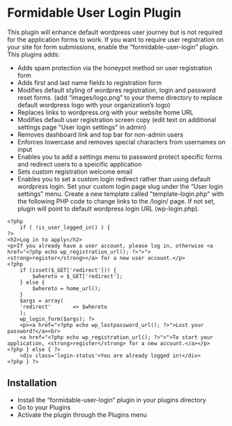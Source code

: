 # Formidable User Login Plugin
This plugin will enhance default wordpress user journey but is not required for the application forms to work. If you want to require user registration on your site for form submissions, enable the “formidable-user-login” plugin.  This plugins adds:
* Adds spam protection via the honeypot method on user registration form
* Adds first and last name fields to registration form
* Modifies default styling of wordpres registration, login and password reset forms. (add “images/logo.png” to your theme directory to replace default wordpress logo with your organization’s logo)
* Replaces links to wordpress.org with your website home URL
* Modifies default user registration screen copy (edit text on additional settings page "User login settings" in admin)
* Removes dashboard link and top bar for non-admin users
* Enforces lowercase and removes special characters from usernames on input
* Enables you to add a settings menu to password protect specific forms and redirect users to a speicific application
* Sets custom registration welcome email
* Enables you to set a custom login redirect rather than using default wordpress login. Set your custom login page slug under the “User login settings” menu. Create a new template called "template-login.php" with the following PHP code to change links to the /login/ page. If not set, plugin will point to default wordpress login URL (wp-login.php).
```
<?php
	if ( !is_user_logged_in() ) {
?>
<h2>Log in to apply</h2>
<p>If you already have a user account, please log in, otherwise <a href="<?php echo wp_registration_url(); ?>">"><strong>register</strong></a> for a new user account.</p>
<?php 
	if (isset($_GET['redirect'])) {
		$whereto = $_GET['redirect'];
	} else {
		$whereto = home_url();
	}
	$args = array(
	'redirect'       => $whereto
	);
	wp_login_form($args); ?>
    <p><a href="<?php echo wp_lostpassword_url(); ?>">Lost your password?</a><br>
    <a href="<?php echo wp_registration_url(); ?>">">To start your application, <strong>register</strong> for a new account.</a></p>
<?php } else { ?>
   	<div class='login-status'>You are already logged in!</div>
<?php } ?>
```


## Installation
* Install the “formidable-user-login” plugin in your plugins directory
* Go to your Plugins
* Activate the plugin through the Plugins menu
